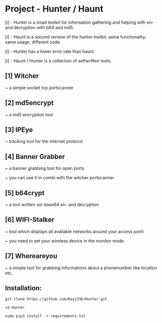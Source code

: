 # Project - Hunter / Haunt
[i] - Hunter is a small toolkit for information gathering 
and helping with en- and decryption with b64 and md5.

[i] - Haunt is a second version of the hunter toolkit; same functionality; same usage; different code.

[i] - Hunter has a lower error rate than haunt.

[i] - Haunt / Hunter is a collection of selfwritten tools. 

[1] Witcher
-------------------------------------------------------------------
~ a simple socket tcp portscanner

[2] md5encrypt
-------------------------------------------------------------------
~ a md5 encryption tool

[3] IPEye
-------------------------------------------------------------------
~ tracking tool for the internet protocol

[4] Banner Grabber
-------------------------------------------------------------------
~ a banner grabbing tool for open ports

~ you can use it in combi with the witcher portscanner

[5] b64crypt
-------------------------------------------------------------------
~ a tool written vor base64 en- and decryption

[6] WIFI-Stalker
-------------------------------------------------------------------
~ tool which displays all available networks around your access point

~ you need to set your wireless device in the monitor mode

[7] Whereareyou
-------------------------------------------------------------------
~ a simple tool for grabbing informations about a phonenumber like location etc.

Installation:
-------------------------------------------------------------------
```
git clone https://github.com/Keyj33k/Hunter.git
```
```
cd Hunter
```
```
sudo pip3 install -r requirements.txt
```
